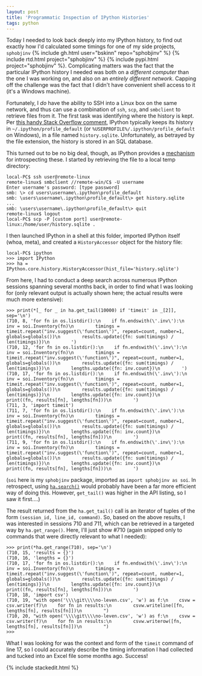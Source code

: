 ```yaml
---
layout: post
title: 'Programmatic Inspection of IPython Histories'
tags: python
---
```


Today I needed to look back deeply into my IPython history, to find out exactly how I'd calculated some timings for one of my side projects, `sphobjinv` {% include gh.html user="bskinn" repo="sphobjinv" %} {% include rtd.html project="sphobjinv" %} {% include pypi.html project="sphobjinv" %}.  Complicating matters was the fact that the particular IPython history I needed was both on a *different computer* than the one I was working on, and also on an *entirely different network*. Capping off the challenge was the fact that I didn't have convenient shell access to it (it's a Windows machine).

Fortunately, I *do* have the ability to SSH into a Linux box on the same network, and thus can  use a combination of `ssh`, `scp`, and `smbclient` to retrieve files from it. The first task was identifying where the history is kept. Per [this handy Stack Overflow comment](https://stackoverflow.com/questions/25124037/ipython-print-complete-history-not-just-current-session#comment39103510_25124037), IPython typically keeps its history in `~/.ipython/profile_default` (or `%USERPROFILE%/.ipython/profile_default` on Windows), in a file named `history.sqlite`. Unfortunately, as betrayed by the file extension, the history is stored in an SQL database.

This turned out to be no big deal, though, as IPython provides a [mechanism](http://ipython.readthedocs.io/en/stable/api/generated/IPython.core.history.html#IPython.core.history.HistoryAccessor) for introspecting these. I started by retrieving the file to a local temp directory:

```
local-PC$ ssh user@remote-linux
remote-linux$ smbclient //remote-win/C$ -U username
Enter username's password: [type password]
smb: \> cd users\username\.ipython\profile_default
smb: \users\username\.ipython\profile_default\> get history.sqlite
...
smb: \users\username\.ipython\profile_default\> quit
remote-linux$ logout
local-PC$ scp -P [custom port] user@remote-linux:/home/user/history.sqlite .
```
I then launched IPython in a shell at this folder, imported IPython itself (whoa, meta), and created a `HistoryAccessor` object for the history file:

```
local-PC$ ipython
>>> import IPython
>>> ha = IPython.core.history.HistoryAccessor(hist_file='history.sqlite')
```

From here, I had to conduct a deep search across numerous IPython sessions spanning several months back, in order to find what I was looking for (only relevant output is actually shown here; the actual results were much more extensive):

```
>>> print(*[_ for _ in ha.get_tail(10000) if 'timeit' in _[2]], sep='\n')
(710, 8, 'for fn in os.listdir():\n    if fn.endswith(\'.inv\'):\n        inv = soi.Inventory(fn)\n        timings = timeit.repeat("inv.suggest(\'function\')", repeat=count, number=1, globals=globals())\n        results.update({fn: sum(timings) / len(timings)})\n        ')
(710, 12, 'for fn in os.listdir():\n    if fn.endswith(\'.inv\'):\n        inv = soi.Inventory(fn)\n        timings = timeit.repeat("inv.suggest(\'function\')", repeat=count, number=1, globals=globals())\n        results.update({fn: sum(timings) / len(timings)})\n        lengths.update({fn: inv.count})\n        ')
(710, 17, 'for fn in os.listdir():\n    if fn.endswith(\'.inv\'):\n        inv = soi.Inventory(fn)\n        timings = timeit.repeat("inv.suggest(\'function\')", repeat=count, number=1, globals=globals())\n        results.update({fn: sum(timings) / len(timings)})\n        lengths.update({fn: inv.count})\n        print((fn, results[fn], lengths[fn]))\n        ')
(711, 3, 'import timeit')
(711, 7, 'for fn in os.listdir():\n    if fn.endswith(\'.inv\'):\n        inv = soi.Inventory(fn)\n        timings = timeit.repeat("inv.suggest(\'function\')", repeat=count, number=1, globals=globals())\n        results.update({fn: sum(timings) / len(timings)})\n        lengths.update({fn: inv.count})\n        print((fn, results[fn], lengths[fn]))\n        ')
(711, 9, 'for fn in os.listdir():\n    if fn.endswith(\'.inv\'):\n        inv = soi.Inventory(fn)\n        timings = timeit.repeat("inv.suggest(\'function\')", repeat=count, number=1, globals=globals())\n        results.update({fn: sum(timings) / len(timings)})\n        lengths.update({fn: inv.count})\n        print((fn, results[fn], lengths[fn]))\n        ')
```
(`soi` here is my `sphobjinv` package, imported as `import sphobjinv as soi`.  In retrospect, using [`ha.search()`](http://ipython.readthedocs.io/en/stable/api/generated/IPython.core.history.html#IPython.core.history.HistoryAccessor.search) would probably have been a far more efficient way of doing this. However, `get_tail()` was higher in the API listing, so I saw it first....)

The result returned from the `ha.get_tail()` call is an iterator of tuples of the form `(session_id, line_id, command)`. So, based on the above results, I was interested in sessions 710 and 711, which can be retrieved in a targeted way by `ha.get_range()`.  Here, I'll just show #710 (again snipped only to commands that were directly relevant to what I needed):

```
>>> print(*ha.get_range(710), sep='\n')
(710, 15, 'results = {}')
(710, 16, 'lengths = {}')
(710, 17, 'for fn in os.listdir():\n    if fn.endswith(\'.inv\'):\n        inv = soi.Inventory(fn)\n        timings = timeit.repeat("inv.suggest(\'function\')", repeat=count, number=1, globals=globals())\n        results.update({fn: sum(timings) / len(timings)})\n        lengths.update({fn: inv.count})\n        print((fn, results[fn], lengths[fn]))\n        ')
(710, 18, 'import csv')
(710, 19, "with open('\\\\git\\\\no-leven.csv', 'w') as f:\n    csvw = csv.writer(f)\n    for fn in results:\n        csvw.writeline([fn, lengths[fn], results[fn]])\n        ")
(710, 20, "with open('\\\\git\\\\no-leven.csv', 'w') as f:\n    csvw = csv.writer(f)\n    for fn in results:\n        csvw.writerow([fn, lengths[fn], results[fn]])\n        ")
>>> 
```
What I was looking for was the context and form of the `timeit` command of line 17, so I could accurately describe the timing information I had collected and tucked into an Excel file some months ago. Success!

{% include stackedit.html %}

